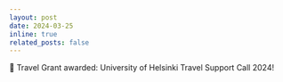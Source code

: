 ```yaml
---
layout: post
date: 2024-03-25
inline: true
related_posts: false
---
```


🎉 Travel Grant awarded: University of Helsinki Travel Support Call 2024!